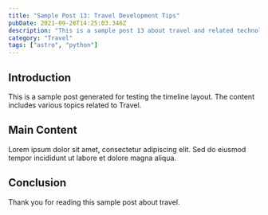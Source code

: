 ```yaml
---
title: "Sample Post 13: Travel Development Tips"
pubDate: 2021-09-26T14:25:03.346Z
description: "This is a sample post 13 about travel and related technologies. Learn about best practices and modern development techniques."
category: "Travel"
tags: ["astro", "python"]
---
```


## Introduction

This is a sample post generated for testing the timeline layout. The content includes various topics related to Travel.

## Main Content

Lorem ipsum dolor sit amet, consectetur adipiscing elit. Sed do eiusmod tempor incididunt ut labore et dolore magna aliqua.

## Conclusion

Thank you for reading this sample post about travel.
